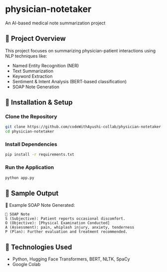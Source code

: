 # physician-notetaker
An AI-based medical note summarization project

## 🔹 Project Overview  
This project focuses on summarizing physician-patient interactions using NLP techniques like:  
- Named Entity Recognition (NER)
- Text Summarization
- Keyword Extraction
- Sentiment & Intent Analysis (BERT-based classification)
- SOAP Note Generation

## 🔹 Installation & Setup  
### Clone the Repository
```bash
git clone https://github.com/codeWithAyushi-collab/physician-notetaker.git
cd physician-notetaker
```

### Install Dependencies  
```bash
pip install -r requirements.txt
```

### Run the Application
```bash
python app.py
```

## 🔹 Sample Output  
🚀 Example SOAP Note Generated: 
```
📝 SOAP Note  
S (Subjective): Patient reports occasional discomfort.  
O (Objective): [Physical Examination Conducted]  
A (Assessment): pain, whiplash injury, anxiety, tenderness  
P (Plan): Further evaluation and treatment recommended.  
```

## 🔹 Technologies Used  
- Python, Hugging Face Transformers, BERT, NLTK, SpaCy  
- Google Colab 

